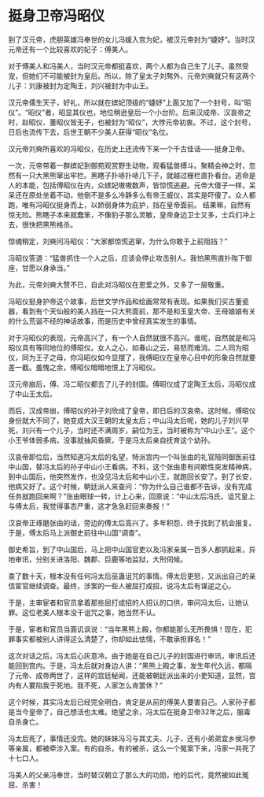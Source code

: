 # 挺身卫帝冯昭仪
到了汉元帝，虎胆英雄冯奉世的女儿冯媛入宫为妃，被汉元帝封为“婕妤”。当时汉元帝还有一个比较喜欢的妃子：傅美人。

对于傅美人和冯美人，当时汉元帝都挺喜欢，两个人都为自己生了儿子。虽然受宠，但她们不可能被封为皇后。所以，除了皇太子刘骜外，元帝刘奭就只有这两个儿子：刘康被封为定陶王，刘兴被封为中山王。

汉元帝儒生天子，好礼，所以就在嫔妃顶级的“婕妤”上面又加了一个封号，叫“昭仪”。“昭仪”者，昭显其仪也，地位稍逊皇后一个小台阶。后来汉成帝、汉哀帝之时，赵昭仪、董昭仪皆无子，也被封为“昭仪”，大悖元帝初衷。不过，这个封号，日后也流传下去，后世王朝不少美人获得“昭仪”名位。

汉元帝刘奭所喜欢的冯昭仪，在历史上还流传下来一个千古佳话——挺身卫帝。

一次，元帝带着一群嫔妃到御苑观赏野生动物，观看猛兽搏斗。聚精会神之时，忽然有一只大黑熊窜出牢栏。黑瞎子扑哧扑哧几下子，就越过栅栏直扑看台。逃命是人的本能，包括傅昭仪在内，众嫔妃嗷嗷数声，皆惊慌逃避。元帝大傻子一样，呆呆还在原处坐着不动，他倒不是多么冷静多么有帝王威仪，其实是吓傻了。众人都跑，唯有冯昭仪挺身而上，以娇弱身体为庇护，挡在皇帝面前。
结果嘛，自然有惊无险。熊瞎子本来就蠢笨，不像豹子那么灵敏，皇帝身边卫士又多，士兵们冲上去，很快把黑熊格杀。

惊魂稍定，刘奭问冯昭仪：“大家都惊慌逃窜，为什么你敢于上前阻挡？”

冯昭仪答道：“猛兽抓住一个人之后，应该会停止攻击别人。我怕黑熊直扑陛下御座，甘愿以身承当。”

为此，元帝刘奭大赞不已，自此对冯昭仪在恩爱之外，又多了一层敬重。

冯昭仪挺身护帝这个故事，后世文学作品和绘画常常有表现。如果我们买古董瓷器，看到有个天仙般的美人挡在一只大熊面前，那不是和玉皇大帝、王母娘娘有关的什么荒诞不经的神话故事，而是历史中曾经真实发生的事情。

对于冯昭仪的表现，元帝高兴了，有一个人自然就很不高兴。谁呢，自然就是和冯昭仪具有等同地位的傅昭仪。女人之心，如春山之云，易怒而难消。二人同为昭仪，同为王子之母，你冯昭仪如今显摆了，我傅昭仪在皇帝心目中的形象自然就要差一截。羞愧之余，傅昭仪暗暗地恨上了冯昭仪。

汉元帝崩后，傅、冯二昭仪都去了儿子的封国。傅昭仪成了定陶王太后，冯昭仪成了中山王太后。

而后，汉成帝崩，傅昭仪的孙子刘欣成了皇帝，即日后的汉哀帝。这时候，傅昭仪身份就大不同了，她变成大汉王朝的太皇太后；中山冯太后呢，她的儿子刘兴早死，刘兴有一个儿子，当时还不满周岁，嗣位为王，当时被称为“中山小王”。这个小王爷体弱多病，没事就抽风昏厥，于是冯太后亲自抚育这个幼孙。

汉哀帝即位后，当然知道冯太后的名望，特派宫内一个叫张由的礼官陪同御医前往中山国，替冯太后的孙子中山小王看病。不料，这个张由患有间歇性突发精神病，到中山国后，他突然发作，也没见冯太后和中山小王，就跑回长安了。到了长安，他病又好了。这个时候，朝廷派人来查问：“你为什么自己谁都不告诉，没有完成任务就跑回来啊？”张由眼球一转，计上心来，回禀说：“中山太后冯氏，诅咒皇上与傅太后，我觉得事态严重，这才急急赶回来奏报！”

汉哀帝正琢磨张由的话，旁边的傅太后高兴了。多年积怨，终于找到了机会报复。于是，傅太后马上派御史前往中山国“调查”。

御史希旨，到了中山国后，马上把中山国官吏以及冯家亲属一百多人都抓起来，异地审讯，分别关进洛阳、魏郡、巨鹿等地监狱，大刑伺候。

查了数十天，根本没有任何冯太后巫蛊诅咒的事情。傅太后更怒，又派出自己的亲信宦官继续调查。最终，涉案的一些人被屈打成招，说冯太后有谋逆之心。

于是，主审宦者和官员拿着那些屈打成招的人招认的口供，审问冯太后，让她认罪。这位老美人根本没干诅咒之事，她当然不认。

于是，宦者和官员当面讥讽说：“当年黑熊上殿，你都能那么无所畏惧！现在，犯罪事实都被别人讲得这么清楚了，你却如此怯懦，不敢承担罪名！”

这次对话之后，冯太后心灰意冷。由于她是在自己儿子的封国进行审讯，审讯后还能回到宫内。于是，冯太后就对身边人讲：“黑熊上殿之事，发生年代久远，都隔了元帝、成帝两世了，这样的宫廷秘闻，还能被朝廷派出来的小吏知道，显然，宫内有人要陷我于死地。我不死，人家怎么肯罢休？”

这个时候，其实冯太后已经完全明白，肯定是从前的傅美人要害自己。人家孙子都是当今皇帝了，自己想活也太难。绝望之余，冯太后在挺身卫帝32年之后，服毒自杀身亡。

冯太后死了，事情还没完。她的妹妹冯习与其丈夫、儿子，还有小弟弟宜乡侯冯参等亲属，都被牵涉入案。有的自杀，有的被杀，这么一个冤案下来，冯家一共死了十七口人。

冯美人的父亲冯奉世，当时替汉朝立了那么大的功勋，他的后代，竟然被如此冤屈、杀害！
